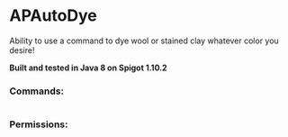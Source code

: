 # APAutoDye
Ability to use a command to dye wool or stained clay whatever color you desire!

**Built and tested in Java 8 on Spigot 1.10.2**

### Commands: 
```/dye <color> - Dyes wool or stained clay to a specified color or color ID
```

### Permissions: 
```/dye - APDye.use
```